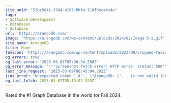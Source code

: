 ```yaml
---
site_uuid: "52be5641-2984-4195-bbfe-110f6eca4c4e"
tags:
- Software-Development
- Databases
- database
url: 'https://arangodb.com/'
image: 'https://arangodb.com/wp-content/uploads/2024/02/Image-5-2.gif'
site_name: ArangoDB
title: Home
favicon: 'https://arangodb.com/wp-content/uploads/2023/08/cropped-favicon-192x192.png'
og_errors: true
og_last_error: '2025-03-07T05:36:34.550Z'
og_error_message: "\"'Screenshot fetch error: HTTP error! status: 500'\""
last_jina_request: '2025-03-09T06:45:04.202Z'
jina_error: "Unexpected token ''A'', \"ArangoDB: \"... is not valid JSON"
og_last_fetch: 2025-03-07T05:19:02.925Z
---
```

Rated the #1 Graph Database in the world for Fall 2024. 
